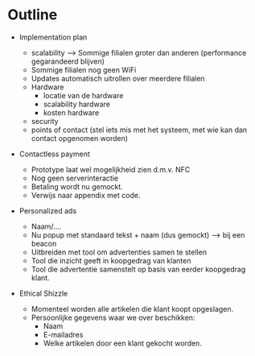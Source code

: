 # Outline
- Implementation plan
    + scalability --> Sommige filialen groter dan anderen (performance gegarandeerd blijven)
    + Sommige filialen nog geen WiFi
    + Updates automatisch uitrollen over meerdere filialen
    + Hardware
        * locatie van de hardware
        * scalability hardware
        * kosten hardware
    + security
    + points of contact (stel iets mis met het systeem, met wie kan dan contact opgenomen worden)

- Contactless payment
    + Prototype laat wel mogelijkheid zien d.m.v. NFC
    + Nog geen serverinteractie
    + Betaling wordt nu gemockt.
    + Verwijs naar appendix met code.

- Personalized ads
    + Naam/....
    + Nu popup met standaard tekst + naam (dus gemockt) --> bij een beacon
    + Uitbreiden met tool om advertenties samen te stellen
    + Tool die inzicht geeft in koopgedrag van klanten
    + Tool die advertentie samenstelt op basis van eerder koopgedrag klant.

- Ethical Shizzle
    + Momenteel worden alle artikelen die klant koopt opgeslagen.
    + Persoonlijke gegevens waar we over beschikken:
        * Naam
        * E-mailadres
        * Welke artikelen door een klant gekocht worden.
